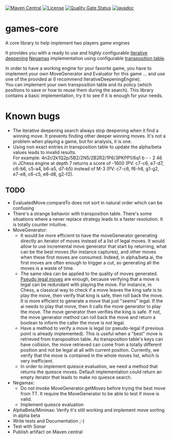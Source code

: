 [![Maven Central](https://img.shields.io/maven-central/v/com.fathzer/games-core)](https://central.sonatype.com/artifact/com.fathzer/games-core)
[![License](https://img.shields.io/badge/license-Apache%202.0-brightgreen.svg)](https://github.com/fathzer-games/games-core/blob/master/LICENSE)
[![Quality Gate Status](https://sonarcloud.io/api/project_badges/measure?project=fathzer_games-core&metric=alert_status)](https://sonarcloud.io/summary/new_code?id=fathzer-games_games-core)
[![javadoc](https://javadoc.io/badge2/com.fathzer/games-core/javadoc.svg)](https://javadoc.io/doc/com.fathzer/games-core)

# games-core
A core library to help implement two players game engines

It provides you with a ready to use and highly configurable [iterative deepening](https://www.chessprogramming.org/Iterative_Deepening) [Negamax](https://en.wikipedia.org/wiki/Negamax) implementation using configurable [transposition table](https://en.wikipedia.org/wiki/Transposition_table).

In order to have a working engine for your favorite game, you have to implement your own MoveGenerator and Evaluator for this game ... and use one of the provided ai (I recommend IterativeDeepeningEngine).  
You can implement your own transposition table and its policy (which positions to save or how to reuse them during the search). This library contains a basic implementation, try it to see if it is enough for your needs.

# Known bugs
- The iterative deepening search always stop deepening when it find a winning move. It prevents finding other deeper winning moves. It's not a problem when playing a game, but for analysis, it is one.
- Using non exact entries in transposition table to update the alpha/beta values leads to invalid results.  
For example: 4n2r/2k1Q2p/5B2/2N5/2B2R2/1P6/3PKPP1/6q1 b - - 2 46 in JChess engine at depth 7 returns a score of -1600 (PV: c7-c6, e7-d7, c6-b6, c5-a4, b6-a5, d7-b5) instead of M-3 (PV: c7-c6, f6-h8, g1-g2, e7-e8, c6-c5, e8-d8, g2-f2).

## TODO
- EvaluatedMove.compareTo does not sort in natural order which can be confusing
- There's a strange behavior with transposition table. There's some situations where a never replace strategy leads to a faster resolution. It is totally counter intuitive.
- MoveGenerator:
  - It would be more efficient to have the moveGenerator generating directly an iterator of moves instead of a list of legal moves. It would allow to use incremental move generator that start by returning, what can be the best moves (for instance captures), and other moves when these first moves are consumed. Indeed, in alpha/beta ai, the first moves are often enough to trigger a cut, so generating all the moves is a waste of time.
  - The same idea can be applied to the quality of moves generated. [Pseudo legal moves](https://www.chessprogramming.org/Move_Generation#Pseudo-legal) are enough, because verifying that a move is legal can be redundant with playing the move. For instance, in Chess, a classical way to check if a move leaves the king safe is to play the move, then verify that king is safe, then roll back the move. It is more efficient to generate a move that just "seems" legal. If the ai needs to play that move, then it calls the move generator to play the move. The move generator then verifies the king is safe. If not, the move generator method can roll back the move and return a boolean to inform the caller the move is not legal.
  - Have a method to verify a move is legal (or pseudo-legal if previous point is already implemented). This is useful when a "best" move is retrieved from transposition table. As transposition table's keys can have collision, the move retrieved can come from a totally different position and not be legal at all with current position. Currently, we verify that the move is contained in the whole moves list, which is very inefficient.
  - In order to implement quiesce evaluation, we need a method that returns the quiesce moves. Default implementation could return an empty iterator that leads to make no quiesce search.
- Negamax: 
  - Do not invoke MoveGenerator.getMoves before trying the best move from TT. It require the MoveGenerator to be able to test if move is valid.
  - Implement quiesce evaluation
- AlphaBeta/Minimax: Verify it's still working and implement move sorting in alpha beta
- Write tests and Documentation ;-)
- Test with Sonar
- Publish artifact on Maven central
